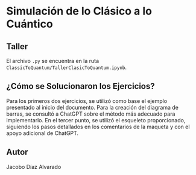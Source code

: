 # Simulación de lo Clásico a lo Cuántico

## Taller
El archivo `.py` se encuentra en la ruta `ClassicToQuantum/TallerClasicToQuantum.ipynb`.

## ¿Cómo se Solucionaron los Ejercicios?
Para los primeros dos ejercicios, se utilizó como base el ejemplo presentado al inicio del documento. Para la creación del diagrama de barras, se consultó a ChatGPT sobre el método más adecuado para implementarlo. En el tercer punto, se utilizó el esqueleto proporcionado, siguiendo los pasos detallados en los comentarios de la maqueta y con el apoyo adicional de ChatGPT.

## Autor
Jacobo Díaz Alvarado

